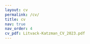 ```yaml
---
layout: cv
permalink: /cv/
title: cv
nav: true
nav_order: 4
cv_pdf: Litvack-Katzman_CV_2023.pdf
---
```

